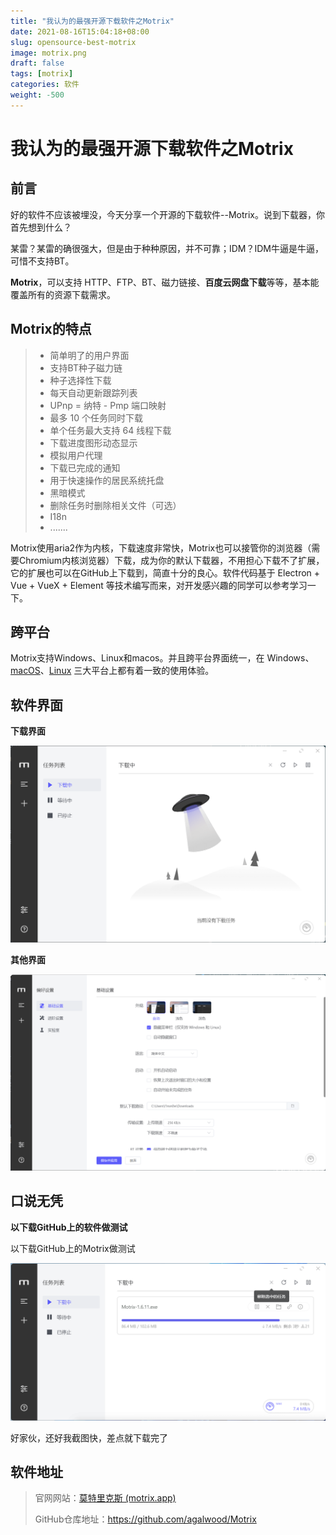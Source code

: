 ```yaml
---
title: "我认为的最强开源下载软件之Motrix"
date: 2021-08-16T15:04:18+08:00
slug: opensource-best-motrix
image: motrix.png
draft: false
tags: [motrix]
categories: 软件
weight: -500
---
```


# 我认为的最强开源下载软件之Motrix

## 前言

好的软件不应该被埋没，今天分享一个开源的下载软件--Motrix。说到下载器，你首先想到什么？

某雷？某雷的确很强大，但是由于种种原因，并不可靠；IDM？IDM牛逼是牛逼，可惜不支持BT。

**Motrix**，可以支持 HTTP、FTP、BT、磁力链接、**百度云网盘下载**等等，基本能覆盖所有的资源下载需求。

## Motrix的特点

> -  简单明了的用户界面
> -  支持BT种子磁力链
> -  种子选择性下载
> -  每天自动更新跟踪列表
> -  UPnp = 纳特 - Pmp 端口映射
> -  最多 10 个任务同时下载
> -  单个任务最大支持 64 线程下载
> -  下载进度图形动态显示
> -  模拟用户代理
> -  下载已完成的通知
> -  用于快速操作的居民系统托盘
> -  黑暗模式
> -  删除任务时删除相关文件（可选）
> -  I18n
> - .......

Motrix使用aria2作为内核，下载速度非常快，Motrix也可以接管你的浏览器（需要Chromium内核浏览器）下载，成为你的默认下载器，不用担心下载不了扩展，它的扩展也可以在GitHub上下载到，简直十分的良心。软件代码基于 Electron + Vue + VueX + Element 等技术编写而来，对开发感兴趣的同学可以参考学习一下。

## 跨平台

Motrix支持Windows、Linux和macos。并且跨平台界面统一，在 Windows、[macOS](https://www.iplaysoft.com/os/mac-platform)、[Linux](https://www.iplaysoft.com/os/linux-platform) 三大平台上都有着一致的使用体验。

## 软件界面

**下载界面**

![](motrix-page.png)

**其他界面**

![](motrix-setting.png)

## 口说无凭

**以下载GitHub上的软件做测试**

以下载GitHub上的Motrix做测试

![](motrixdownload.png)

好家伙，还好我截图快，差点就下载完了

## 软件地址

> 官网网站：[莫特里克斯 (motrix.app)](https://motrix.app/)
>
> GitHub仓库地址：https://github.com/agalwood/Motrix










